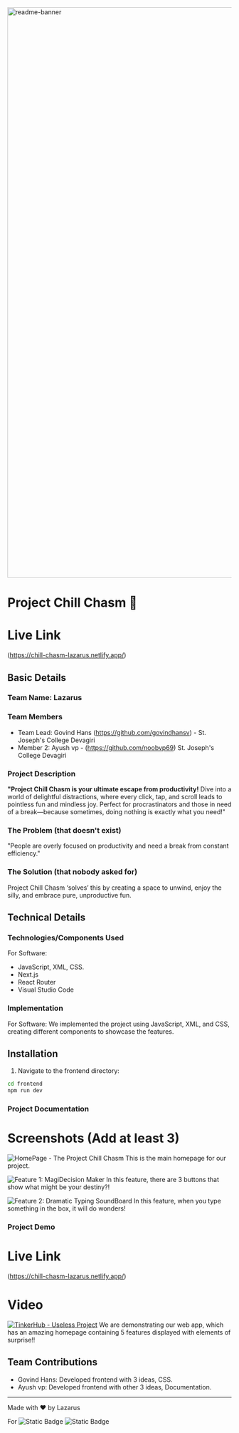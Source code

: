 <img width="1280" alt="readme-banner" src="https://github.com/user-attachments/assets/35332e92-44cb-425b-9dff-27bcf1023c6c">

# Project Chill Chasm 🎯

# Live Link
(https://chill-chasm-lazarus.netlify.app/)


## Basic Details
### Team Name: Lazarus

### Team Members
- Team Lead: Govind Hans (https://github.com/govindhansv) - St. Joseph's College Devagiri
- Member 2: Ayush vp - (https://github.com/noobvp69) St. Joseph's College Devagiri

### Project Description
**"Project Chill Chasm is your ultimate escape from productivity!** 
Dive into a world of delightful distractions, where every click, tap, and scroll leads to pointless fun and mindless joy. 
Perfect for procrastinators and those in need of a break—because sometimes, doing nothing is exactly what you need!"

### The Problem (that doesn't exist)
"People are overly focused on productivity and need a break from constant efficiency." 

### The Solution (that nobody asked for)
Project Chill Chasm ‘solves’ this by creating a space to unwind, enjoy the silly, and embrace pure, unproductive fun.

## Technical Details
### Technologies/Components Used
For Software:
- JavaScript, XML, CSS.
- Next.js
- React Router
- Visual Studio Code

### Implementation
For Software:
We implemented the project using JavaScript, XML, and CSS, creating different components to showcase the features.

## Installation
  1. Navigate to the frontend directory:
   ```bash
   cd frontend
  npm run dev
````
  
### Project Documentation
# Screenshots (Add at least 3)

![HomePage - The Project Chill Chasm](https://github.com/noobvp69/Tinkerhuib-Useless-Project/blob/master/3.png)
This is the main homepage for our project.

![Feature 1: MagiDecision Maker](https://github.com/noobvp69/Tinkerhuib-Useless-Project/blob/master/1.png)
In this feature, there are 3 buttons that show what might be your destiny?!

![Feature 2: Dramatic Typing SoundBoard](https://github.com/noobvp69/Tinkerhuib-Useless-Project/blob/master/4.png)
In this feature, when you type something in the box, it will do wonders!

### Project Demo
# Live Link
(https://chill-chasm-lazarus.netlify.app/)
# Video
[![TinkerHub - Useless Project](https://img.youtube.com/vi/VIDEO_ID/0.jpg)](https://youtu.be/g8cXMSZS9QY)
We are demonstrating our web app, which has an amazing homepage containing 5 features displayed with elements of surprise!!

## Team Contributions
- Govind Hans: Developed frontend with 3 ideas, CSS.
- Ayush vp: Developed frontend with other 3 ideas, Documentation.

---
Made with ❤️ by Lazarus 

For ![Static Badge](https://img.shields.io/badge/TinkerHub-24?color=%23000000&link=https%3A%2F%2Fwww.tinkerhub.org%2F)
![Static Badge](https://img.shields.io/badge/UselessProject--24-24?link=https%3A%2F%2Fwww.tinkerhub.org%2Fevents%2FQ2Q1TQKX6Q%2FUseless%2520Projects)
